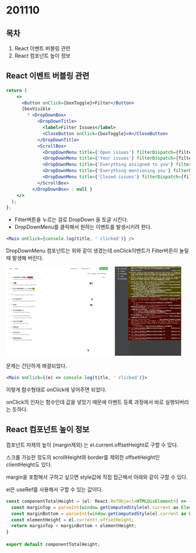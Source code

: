 # 201110

## 목차

1. React 이벤트 버블링 관련 
2. React 컴포넌트 높이 정보

## React 이벤트 버블링 관련

```jsx
return (
    <>
      <Button onClick={boxToggle}>Filter</Button>
      {boxVisible
        ? <DropDownBox>
            <DropDownTitle>
              <label>Filter Issues</label>
              <CloseButton onClick={boxToggle}>X</CloseButton>
            </DropDownTitle>
            <ScrollBox>
              <DropDownMenu title={'Open issues'} filterDispatch={filterDispatch} state={ { type: 'SET', values: openIssueFilterState } } />
              <DropDownMenu title={'Your issues'} filterDispatch={filterDispatch} state={ { type: 'SET', values: yourIssueFilterState } } />
              <DropDownMenu title={'Everything assigned to you'} filterDispatch={filterDispatch} state={ { type: 'SET', values: assignedIssueFilterState } } />
              <DropDownMenu title={'Everything mentioning you'} filterDispatch={filterDispatch} state={ { type: 'SET', values: openIssueFilterState } } />
              <DropDownMenu title={'Closed issues'} filterDispatch={filterDispatch} state={ { type: 'SET', values: closedIssueFilterState } } />
            </ScrollBox>
          </DropDownBox> : null }
    </>
  );
};
```

- Filter버튼을 누르는 걸로 DropDown 을 토글 시킨다.
- DropDownMenu를 클릭해서 원하는 이벤트를 발생시키려 한다.

```jsx
<Main onClick={console.log(title, ' clicked')} />
```

DropDownMenu 컴포넌트는 위와 같이 생겼는데 onClick이벤트가 Filter버튼이 눌릴 때 발생해 버린다.

![201110%202b71b09d3c9d41e8bbb6a09244fbf1ea/bubling.gif](201110%202b71b09d3c9d41e8bbb6a09244fbf1ea/bubling.gif)

문제는 간단하게 해결되었다.

```jsx
<Main onClick={(e) => console.log(title, ' clicked')}>
```

이렇게 함수형태로 onClick에 넣어주면 되었다. 

onClick의 인자는 함수인데 값을 넣었기 때문에 이벤트 등록 과정에서 바로 실행되버리는 듯하다.

## React 컴포넌트 높이 정보

컴포넌트 자체의 높이 (margin제외) 는 el.current.offsetHeight로 구할 수 있다. 

스크롤 가능한 정도의 scrollHeight와 border를 제외한 offsetHeight인 clientHeight도 있다.

margin을 포함해서 구하고 싶으면 style값에 직접 접근해서 아래와 같이 구할 수 있다. 

el은 useRef를 사용해서 구할 수 있는 값이다. 

```jsx
const componentTotalHeight = (el: React.RefObject<HTMLDivElement>) => {
  const marginTop = parseInt(window.getComputedStyle(el.current as Element).getPropertyValue('margin-top'));
  const marginBottom = parseInt(window.getComputedStyle(el.current as Element).getPropertyValue('margin-bottom'));
  const elementHeight = el.current!.offsetHeight;
  return marginTop + marginBottom + elementHeight;
}

export default componentTotalHeight;
```